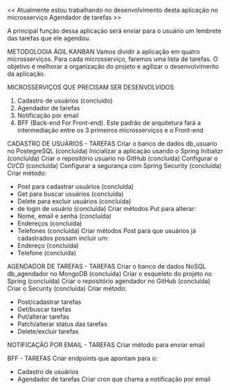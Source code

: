 << Atualmente estou trabalhando no desenvolvimento desta aplicação no microsserviço  Agendador de tarefas >>

A principal função dessa aplicação será enviar para o usuário um lembrete das tarefas que ele agendou.

METODOLOGIA ÁGIL KANBAN
Vamos dividir a aplicação em quatro microsserviços. Para cada microsserviço, faremos uma lista de tarefas. O objetivo é melhorar a organização do projeto e agilizar o desenvolvimento da aplicação.

MICROSSERVIÇOS QUE PRECISAM SER DESENVOLVIDOS
1) Cadastro de usuários (concluído)
2) Agendador de tarefas
3) Notificação por email
4) BFF (Back-end For Front-end). Este padrão de arquitetura fará a intermediação entre os 3 primeiros microsserviços e o Front-end

CADASTRO DE USUÁRIOS - TAREFAS
Criar o banco de dados db_usuario no PostegreSQL (concluída)
Inicializar a aplicação usando o Spring Initializr (concluída)
Criar o repositório usuario no GitHub (concluída)
Configurar o CI/CD (concluída)
Configurar a segurança com Spring Security (concluída)
Criar método:
- Post para cadastrar usuários (concluída)
- Get para buscar usuários (concluída)
- Delete para excluir usuários (concluída)
- de login de usuário (concluída)
Criar métodos Put para alterar:
- Nome, email e senha (concluída)
- Endereços (concluída)
- Telefones (concluída)
Criar métodos Post para que usuários já cadastrados possam incluir um:
- Endereço (concluída)
- Telefone (concluída)

AGENDADOR DE TAREFAS - TAREFAS
Criar o banco de dados NoSQL db_agendador no MongoDB (concluída)
Criar o esqueleto do projeto no Spring (concluída)
Criar o repositório agendador no GitHub (concluída)
Criar o Security (concluída)
Criar método:
- Post/cadastrar tarefas
- Get/buscar tarefas
- Put/alterar tarefas
- Patch/alterar status das tarefas
- Delete/excluir tarefas

NOTIFICAÇÃO POR EMAIL - TAREFAS
Criar método para enviar email

BFF - TAREFAS
Criar endpoints que apontam para o: 
- Cadastro de usuários
- Agendador de tarefas
Criar cron que chama a notificação por email
